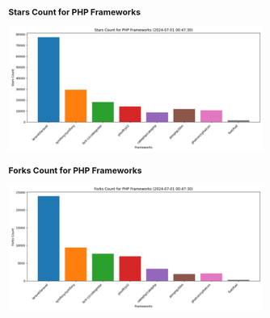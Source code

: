 ### Stars Count for PHP Frameworks

![Stars Chart](./archive/charts/20240701004730_stars_count.png)

### Forks Count for PHP Frameworks

![Forks Chart](./archive/charts/20240701004730_forks_count.png)

